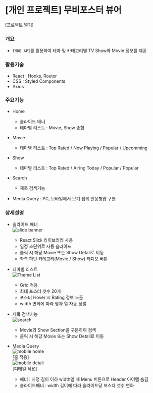 # [개인 프로젝트] 무비포스터 뷰어

[[프로젝트 열기]](http://Yuyeol.github.io/themovie-react)

### 개요
* `TMDB API`를 활용하여 테마 및 카테고리별 TV Show와 Movie 정보를 제공
  
### 활용기술
* React : Hooks, Router
* CSS : Styled Components
* Axios

### 주요기능 
* Home
  - 슬라이드 배너
  - 테마별 리스트 : Movie, Show 종합
* Movie
  - 테마별 리스트 : Top Rated / Now Playing / Popular / Upcomming
* Show
  - 테마별 리스트 : Top Rated / Airing Today / Popular / Popular
* Search
  - 제목 검색기능

* Media Query : PC, 모바일에서 보기 쉽게 반응형웹 구현

### 상세설명

* 슬라이드 배너  
![slide banner](https://user-images.githubusercontent.com/52055504/109618141-8c007980-7b7a-11eb-9085-d99aa4bb05df.gif)
  - React Slick 라이브러리 사용
  - 일정 초단위로 자동 슬라이드
  - 클릭 시 해당 Movie 또는 Show Detail로 이동
  - 좌측 하단 카테고리(Movie / Show) 라디오 버튼

* 테마별 리스트  
![Theme List](https://user-images.githubusercontent.com/52055504/109620078-d5ea5f00-7b7c-11eb-8fd3-eb8f9d5f31f2.jpg)
  - Grid 적용
  - 최대 포스터 갯수 20개
  - 포스터 Hover 시 Rating 정보 노출
  - width 변화에 따라 행과 열 자동 정렬

* 제목 검색기능  
![search](https://user-images.githubusercontent.com/52055504/109622158-26fb5280-7b7f-11eb-9ed3-cdfe2e36c7dc.gif)
  - Movie와 Show Section을 구분하여 검색
  - 클릭 시 해당 Movie 또는 Show Detail로 이동

* Media Query  
![mobile home](https://user-images.githubusercontent.com/52055504/109631547-66c73780-7b89-11eb-928d-db2cfc8092c0.gif)  
[홈 적용]  
![mobile detail](https://user-images.githubusercontent.com/52055504/109631662-85c5c980-7b89-11eb-8973-84a6cea14c44.gif)  
[디테일 적용]
  - 헤더 : 지정 길이 이하 width일 때 Menu 버튼으로 Header 아이템 숨김
  - 슬라이드배너 : width 길이에 따라 슬라이드당 포스터 갯수 변화





